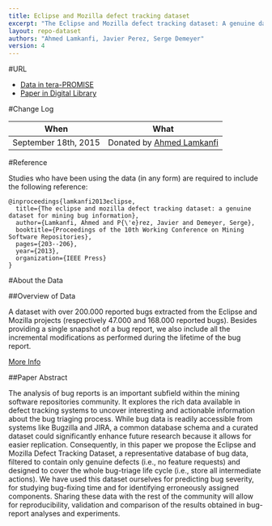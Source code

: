 ```yaml
---
title: Eclipse and Mozilla defect tracking dataset
excerpt: "The Eclipse and Mozilla defect tracking dataset: A genuine dataset for mining bug information"
layout: repo-dataset
authors: "Ahmed Lamkanfi, Javier Perez, Serge Demeyer"
version: 4
---
```


#URL

* [Data in tera-PROMISE](https://terapromise.csc.ncsu.edu:8443/!/#repo/view/head/defect/defect-other/defect-tracking)
* [Paper in Digital Library](http://ieeexplore.ieee.org/xpl/articleDetails.jsp?arnumber=6624028)

#Change Log

When | What
---- | ----
September 18th, 2015 | Donated by [Ahmed Lamkanfi](mailto:Ahmed.Lamkanfi@ua.ac.be)

#Reference

Studies who have been using the data (in any form) are required to include the following reference:

```
@inproceedings{lamkanfi2013eclipse,
  title={The eclipse and mozilla defect tracking dataset: a genuine dataset for mining bug information},
  author={Lamkanfi, Ahmed and P{\'e}rez, Javier and Demeyer, Serge},
  booktitle={Proceedings of the 10th Working Conference on Mining Software Repositories},
  pages={203--206},
  year={2013},
  organization={IEEE Press}
}
```

#About the Data

##Overview of Data

A dataset with over 200.000 reported bugs extracted from the Eclipse and Mozilla projects (respectively 47.000 and 168.000 reported bugs). Besides providing a single snapshot of a bug report, we also include all the incremental modifications as performed during the lifetime of the bug report.

[More Info](https://github.com/ansymo/msr2013-bug_dataset/blob/master/README.md#description)

##Paper Abstract

The analysis of bug reports is an important subfield within the mining software repositories community. It explores the rich data available in defect tracking systems to uncover interesting and actionable information about the bug triaging process. While bug data is readily accessible from systems like Bugzilla and JIRA, a common database schema and a curated dataset could significantly enhance future research because it allows for easier replication. Consequently, in this paper we propose the Eclipse and Mozilla Defect Tracking Dataset, a representative database of bug data, filtered to contain only genuine defects (i.e., no feature requests) and designed to cover the whole bug-triage life cycle (i.e., store all intermediate actions). We have used this dataset ourselves for predicting bug severity, for studying bug-fixing time and for identifying erroneously assigned components. Sharing these data with the rest of the community will allow for reproducibility, validation and comparison of the results obtained in bug-report analyses and experiments.
